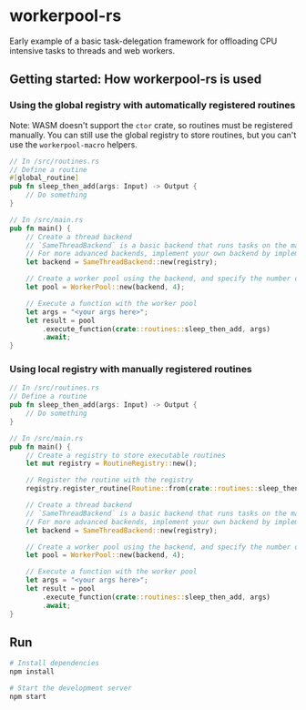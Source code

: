 # workerpool-rs

Early example of a basic task-delegation framework for offloading CPU intensive tasks to threads and web workers.

## Getting started: How workerpool-rs is used

### Using the global registry with automatically registered routines

Note: WASM doesn't support the `ctor` crate, so routines must be registered manually.
You can still use the global registry to store routines, but you can't use the `workerpool-macro` helpers.

```rust
// In /src/routines.rs
// Define a routine
#[global_routine]
pub fn sleep_then_add(args: Input) -> Output {
    // Do something
}

// In /src/main.rs
pub fn main() {
    // Create a thread backend
    // `SameThreadBackend` is a basic backend that runs tasks on the main thread which is included in the workerpool-rs crate.
    // For more advanced backends, implement your own backend by implementing the `WorkerBackend` trait.
    let backend = SameThreadBackend::new(registry);

    // Create a worker pool using the backend, and specify the number of workers to use
    let pool = WorkerPool::new(backend, 4);

    // Execute a function with the worker pool
    let args = "<your args here>";
    let result = pool
        .execute_function(crate::routines::sleep_then_add, args)
        .await;
}
```

### Using local registry with manually registered routines

```rust
// In /src/routines.rs
// Define a routine
pub fn sleep_then_add(args: Input) -> Output {
    // Do something
}

// In /src/main.rs
pub fn main() {
    // Create a registry to store executable routines
    let mut registry = RoutineRegistry::new();

    // Register the routine with the registry
    registry.register_routine(Routine::from(crate::routines::sleep_then_add));

    // Create a thread backend
    // `SameThreadBackend` is a basic backend that runs tasks on the main thread which is included in the workerpool-rs crate.
    // For more advanced backends, implement your own backend by implementing the `WorkerBackend` trait.
    let backend = SameThreadBackend::new(registry);

    // Create a worker pool using the backend, and specify the number of workers to use
    let pool = WorkerPool::new(backend, 4);

    // Execute a function with the worker pool
    let args = "<your args here>";
    let result = pool
        .execute_function(crate::routines::sleep_then_add, args)
        .await;
}
```

## Run

```bash
# Install dependencies
npm install

# Start the development server
npm start
```
